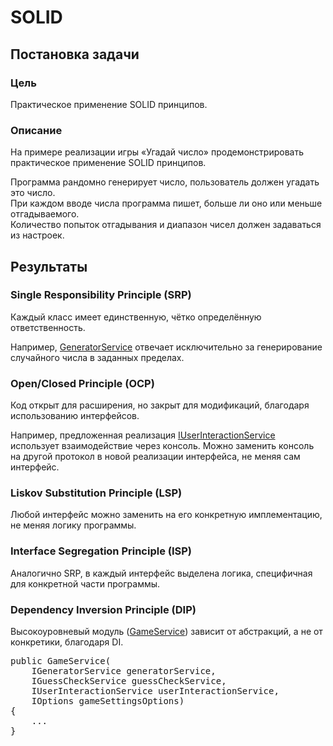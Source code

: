 # SOLID

## Постановка задачи

### Цель

Практическое применение SOLID принципов.

### Описание

На примере реализации игры «Угадай число» продемонстрировать практическое применение SOLID принципов.

Программа рандомно генерирует число, пользователь должен угадать это число.<br/>
При каждом вводе числа программа пишет, больше ли оно или меньше отгадываемого.<br/>
Количество попыток отгадывания и диапазон чисел должен задаваться из настроек.

## Результаты

### Single Responsibility Principle (SRP)

Каждый класс имеет единственную, чётко определённую ответственность.

Например, [GeneratorService](GuessingGame/Services/GeneratorService.cs) отвечает исключительно за генерирование случайного числа в заданных пределах.

### Open/Closed Principle (OCP)

Код открыт для расширения, но закрыт для модификаций, благодаря использованию интерфейсов.

Например, предложенная реализация [IUserInteractionService](GuessingGame/Interfaces/IUserInteractionService.cs) использует взаимодействие через консоль. Можно заменить консоль на другой протокол в новой реализации интерфейса, не меняя сам интерфейс.

### Liskov Substitution Principle (LSP)

Любой интерфейс можно заменить на его конкретную имплементацию, не меняя логику программы.

### Interface Segregation Principle (ISP)

Аналогично SRP, в каждый интерфейс выделена логика, специфичная для конкретной части программы.

### Dependency Inversion Principle (DIP)

Высокоуровневый модуль ([GameService](GuessingGame/Services/GameService.cs)) зависит от абстракций, а не от конкретики, благодаря DI.

<pre>
public GameService(
    IGeneratorService generatorService,
    IGuessCheckService guessCheckService,
    IUserInteractionService userInteractionService,
    IOptions<GameSettings> gameSettingsOptions)
{
    ...
}
</pre>
